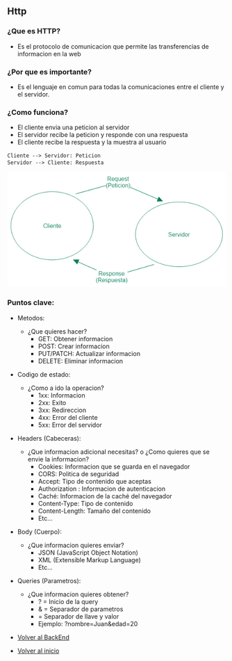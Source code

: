 ## Http

### ¿Que es HTTP?

- Es el protocolo de comunicacion que permite las transferencias de informacion en la web

### ¿Por que es importante?

- Es el lenguaje en comun para todas la comunicaciones entre el cliente y el servidor.

### ¿Como funciona?

- El cliente envia una peticion al servidor
- El servidor recibe la peticion y responde con una respuesta
- El cliente recibe la respuesta y la muestra al usuario

```mermaid
Cliente --> Servidor: Peticion
Servidor --> Cliente: Respuesta
```

![img.png](img.png)

### Puntos clave:

- Metodos:
  - ¿Que quieres hacer?
    - GET: Obtener informacion
    - POST: Crear informacion
    - PUT/PATCH: Actualizar informacion
    - DELETE: Eliminar informacion
- Codigo de estado:
  - ¿Como a ido la operacion?
    - 1xx: Informacion
    - 2xx: Exito
    - 3xx: Redireccion
    - 4xx: Error del cliente
    - 5xx: Error del servidor
- Headers (Cabeceras):
  - ¿Que informacion adicional necesitas? o ¿Como quieres que se envie la informacion?
    - Cookies: Informacion que se guarda en el navegador
    - CORS: Politica de seguridad 
    - Accept: Tipo de contenido que aceptas
    - Authorization : Informacion de autenticacion
    - Caché: Informacion de la caché del navegador
    - Content-Type: Tipo de contenido
    - Content-Length: Tamaño del contenido
    - Etc...
- Body (Cuerpo):
  - ¿Que informacion quieres enviar?
    - JSON (JavaScript Object Notation)
    - XML (Extensible Markup Language)
    - Etc...
- Queries (Parametros):
  - ¿Que informacion quieres obtener?
      - ? = Inicio de la query
      - & = Separador de parametros
      - = Separador de llave y valor
      - Ejemplo: ?nombre=Juan&edad=20



- [Volver al BackEnd](./Backend.md)
- [Volver al inicio](../../README.md)
